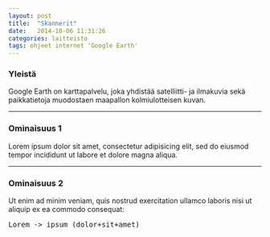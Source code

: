 ```yaml
---
layout: post
title:  "Skannerit"
date:   2014-10-06 11:31:26
categories: laitteisto
tags: ohjeet internet 'Google Earth'
---
```

### Yleistä
Google Earth on karttapalvelu, joka yhdistää satelliitti- ja ilmakuvia sekä paikkatietoja muodostaen maapallon kolmiulotteisen kuvan.

---

### Ominaisuus 1
Lorem ipsum dolor sit amet, consectetur adipisicing elit, sed do eiusmod
tempor incididunt ut labore et dolore magna aliqua.

---

### Ominaisuus 2
Ut enim ad minim veniam, quis nostrud exercitation ullamco laboris nisi ut aliquip ex ea commodo consequat:
<pre>Lorem -> ipsum (dolor+sit+amet)</pre>
